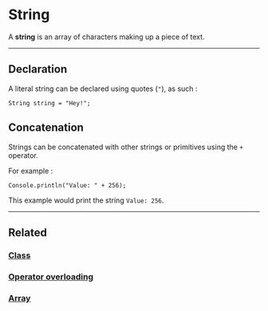 # String
A **string** is an array of characters making up a piece of text.


---


## Declaration
A literal string can be declared using quotes (`"`), as such :
```poly
String string = "Hey!";
```


## Concatenation
Strings can be concatenated with other strings or primitives using the `+` operator.

For example :
```poly
Console.println("Value: " + 256);
```
This example would print the string `Value: 256`.


---


## Related
### [Class](Class.md)
### [Operator overloading](Operator-overloading.md)
### [Array](Array.md)